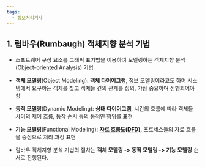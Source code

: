 ```yaml
---
tags:
  - 정보처리기사
---
```

## **1. **럼바우**(Rumbaugh) 객체지향 분석 기법**

- 소프트웨어 구성 요소를 그래픽 표기법을 이용하여 모델링하는 객체지향 분석(Object-oriented Analysis) 기법

- **객체 모델링**(Object Modeling): **객체 다이어그램**, 정보 모델링이라고도 하며 시스템에서 요구하는 객체를 찾고 객체들 간의 관계를 정의, 가장 중요하며 선행되어야 함
- **동적 모델링**(Dynamic Modeling): **상태 다이어그램**, 시간의 흐름에 따라 객체들 사이의 제어 흐름, 동작 순서 등의 동적인 행위를 표현
- **기능 모델링**(Functional Modeling): [**자료 흐름도(DFD),**](https://devinus.tistory.com/8) 프로세스들의 자료 흐름을 중심으로 처리 과정 표현

- 럼바우 객체지향 분석 기법의 절차는 **객체 모델링 -> 동적 모델링 -> 기능 모델링** 순서로 진행된다.
